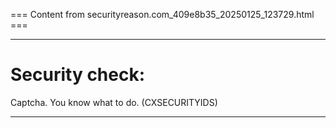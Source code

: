 === Content from securityreason.com_409e8b35_20250125_123729.html ===


---

# Security check:

Captcha. You know what to do. (CXSECURITYIDS)

---


